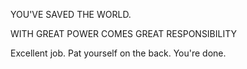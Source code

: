 YOU'VE SAVED THE WORLD. 

WITH GREAT POWER COMES GREAT RESPONSIBILITY

Excellent job. Pat yourself on the back. You're done. 